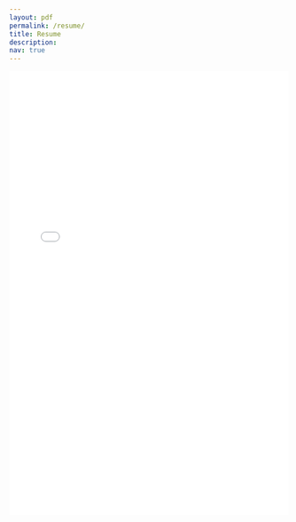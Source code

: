 ```yaml
---
layout: pdf
permalink: /resume/
title: Resume
description: 
nav: true
---
```

<embed src="../assets/pdf/Resume_Chemudupati.pdf" type="application/pdf" width="100%" height="800px"/>